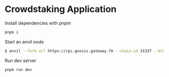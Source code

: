 # Crowdstaking Application

Install dependencies with pnpm

```sh
pnpm i
```

Start an anvil node

```sh
$ anvil --fork-url https://rpc.gnosis.gateway.fm --chain-id 31337 --block-time 1
```

Run dev server

```sh
pnpm run dev
```
